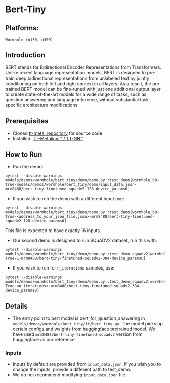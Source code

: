 # Bert-Tiny

## Platforms:
    Wormhole (n150, n300)

## Introduction
BERT stands for Bidirectional Encoder Representations from Transformers. Unlike recent language representation models, BERT is designed to pre-train deep bidirectional representations from unlabeled text by jointly conditioning on both left and right context in all layers. As a result, the pre-trained BERT model can be fine-tuned with just one additional output layer to create state-of-the-art models for a wide range of tasks, such as question answering and language inference, without substantial task-specific architecture modifications.

## Prerequisites
- Cloned [tt-metal repository](https://github.com/tenstorrent/tt-metal) for source code
- Installed: [TT-Metalium™ / TT-NN™](https://github.com/tenstorrent/tt-metal/blob/main/INSTALLING.md)

## How to Run
- Run the demo:
```
pytest --disable-warnings models/demos/wormhole/bert_tiny/demo/demo.py::test_demo[wormhole_b0-True-models/demos/wormhole/bert_tiny/demo/input_data.json-mrm8488/bert-tiny-finetuned-squadv2-128-device_params0]
```

- If you wish to run the demo with a different input use:
```
pytest --disable-warnings models/demos/wormhole/bert_tiny/demo/demo.py::test_demo[wormhole_b0-True-<address_to_your_json_file.json>-mrm8488/bert-tiny-finetuned-squadv2-128-device_params0]
```
This file is expected to have exactly 16 inputs.

- Our second demo is designed to run SQuADV2 dataset, run this with:
```
pytest --disable-warnings models/demos/wormhole/bert_tiny/demo/demo.py::test_demo_squadv2[wormhole_b0-True-1-mrm8488/bert-tiny-finetuned-squadv2-384-device_params0]
```

- If you wish to run for `n_iterations` samples, use:
```
pytest --disable-warnings models/demos/wormhole/bert_tiny/demo/demo.py::test_demo_squadv2[wormhole_b0-True-<n_iterations>-mrm8488/bert-tiny-finetuned-squadv2-384-device_params0]
```

## Details
- The entry point to  bert model is bert_for_question_answering in `models/demos/wormhole/bert_tiny/tt/bert_tiny.py`. The model picks up certain configs and weights from huggingface pretrained model. We have used `mrm8488/bert-tiny-finetuned-squadv2` version from huggingface as our reference.

### Inputs
- Inputs by default are provided from `input_data.json`. If you wish you to change the inputs, provide a different path to test_demo.
- We do not recommend modifying `input_data.json` file.
